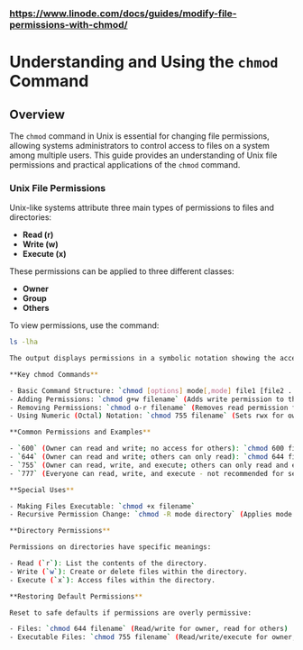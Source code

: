 ### https://www.linode.com/docs/guides/modify-file-permissions-with-chmod/

# Understanding and Using the `chmod` Command

## Overview
The `chmod` command in Unix is essential for changing file permissions, allowing systems administrators to control access to files on a system among multiple users. This guide provides an understanding of Unix file permissions and practical applications of the `chmod` command.

### Unix File Permissions
Unix-like systems attribute three main types of permissions to files and directories:
- **Read (r)**
- **Write (w)**
- **Execute (x)**

These permissions can be applied to three different classes:
- **Owner**
- **Group**
- **Others**

To view permissions, use the command:
```bash
ls -lha

The output displays permissions in a symbolic notation showing the access level for the owner, group, and others.

**Key chmod Commands**

- Basic Command Structure: `chmod [options] mode[,mode] file1 [file2 ...]`
- Adding Permissions: `chmod g+w filename` (Adds write permission to the group)
- Removing Permissions: `chmod o-r filename` (Removes read permission from others)
- Using Numeric (Octal) Notation: `chmod 755 filename` (Sets rwx for owner, rx for group, and rx for others)

**Common Permissions and Examples**

- `600` (Owner can read and write; no access for others): `chmod 600 filename`
- `644` (Owner can read and write; others can only read): `chmod 644 filename`
- `755` (Owner can read, write, and execute; others can only read and execute): `chmod 755 filename`
- `777` (Everyone can read, write, and execute - not recommended for sensitive files): `chmod 777 filename`

**Special Uses**

- Making Files Executable: `chmod +x filename`
- Recursive Permission Change: `chmod -R mode directory` (Applies mode to all files and directories within the specified directory recursively)

**Directory Permissions**

Permissions on directories have specific meanings:

- Read (`r`): List the contents of the directory.
- Write (`w`): Create or delete files within the directory.
- Execute (`x`): Access files within the directory.

**Restoring Default Permissions**

Reset to safe defaults if permissions are overly permissive:

- Files: `chmod 644 filename` (Read/write for owner, read for others)
- Executable Files: `chmod 755 filename` (Read/write/execute for owner, read/execute for others)
